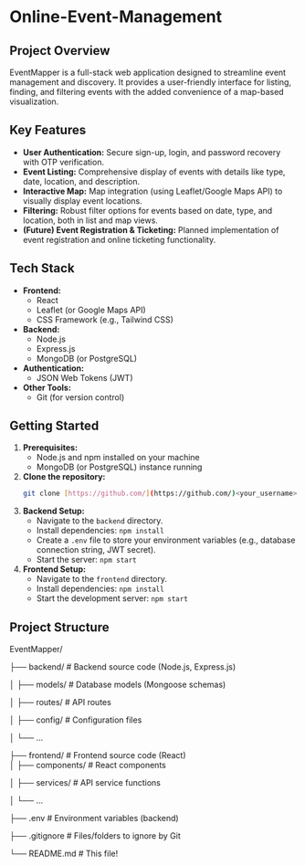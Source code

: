 # Online-Event-Management

## Project Overview

EventMapper is a full-stack web application designed to streamline event management and discovery. It provides a user-friendly interface for listing, finding, and filtering events with the added convenience of a map-based visualization.

## Key Features

*   **User Authentication:** Secure sign-up, login, and password recovery with OTP verification.
*   **Event Listing:** Comprehensive display of events with details like type, date, location, and description.
*   **Interactive Map:** Map integration (using Leaflet/Google Maps API) to visually display event locations.
*   **Filtering:** Robust filter options for events based on date, type, and location, both in list and map views.
*   **(Future) Event Registration & Ticketing:** Planned implementation of event registration and online ticketing functionality.

## Tech Stack

*   **Frontend:**
    *   React
    *   Leaflet (or Google Maps API)
    *   CSS Framework (e.g., Tailwind CSS)
*   **Backend:**
    *   Node.js
    *   Express.js
    *   MongoDB (or PostgreSQL)
*   **Authentication:**
    *   JSON Web Tokens (JWT)
*   **Other Tools:**
    *   Git (for version control)

## Getting Started

1.  **Prerequisites:**
    *   Node.js and npm installed on your machine
    *   MongoDB (or PostgreSQL) instance running
2.  **Clone the repository:**
    ```bash
    git clone [https://github.com/](https://github.com/)<your_username>/EventMapper.git
    ```
3.  **Backend Setup:**
    *   Navigate to the `backend` directory.
    *   Install dependencies: `npm install`
    *   Create a `.env` file to store your environment variables (e.g., database connection string, JWT secret).
    *   Start the server: `npm start`
4.  **Frontend Setup:**
    *   Navigate to the `frontend` directory.
    *   Install dependencies: `npm install`
    *   Start the development server: `npm start`

## Project Structure

EventMapper/

├── backend/                # Backend source code (Node.js, Express.js)

│     ├── models/             # Database models (Mongoose schemas)

│     ├── routes/             # API routes

│      ├── config/             # Configuration files

│   └── ...


├── frontend/               # Frontend source code (React)  
│   ├── components/       # React components

│   ├── services/         # API service functions

│   └── ...


├── .env                  # Environment variables (backend)

├── .gitignore            # Files/folders to ignore by Git

└── README.md            # This file!
